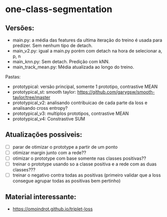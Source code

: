 # one-class-segmentation

## Versões:

- main.py: a média das features da ultima iteração do treino é usada para predizer. Sem nenhum tipo de detach.
- main_v2.py: igual a main.py porém com detach na hora de selecionar a, p, n
- main_knn.py: Sem detach. Predição com kNN.
- main_track_mean.py: Média atualizada ao longo do treino.

Pastas:

- prototypical: versão principal, somente 1 prototipo, contrastive MEAN
- prototypical_st: smooth taylor: https://github.com/garygsw/smooth-taylor/tree/master
- prototypical_v2: analisando contribuicao de cada parte da loss e analisando cross entropy?
- prototypical_v3: multiplos prototipos, contrastive MEAN
- prototypical_v4: Constrastive SUM

## Atualizações possiveis:

- [ ] parar de otimizar o prototype a partir de um ponto
- [ ] otimizar margin junto com a rede??
- [ ] otimizar o prototype com base somente nas classes positivas??
- [ ] treinar o prototype usando so a classe positiva e a rede com as duas classes???
- [ ] treinar o negativo contra todas as positivas (primeiro validar que a loss consegue agrupar todas as positivas bem pertinho)

## Material interessante:

- https://omoindrot.github.io/triplet-loss

